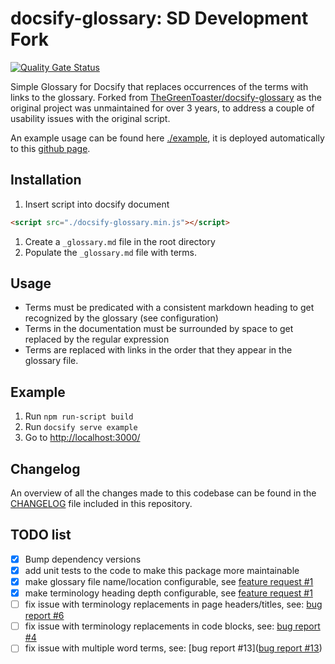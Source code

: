 # docsify-glossary: SD Development Fork

[![Quality Gate Status](https://sonarcloud.io/api/project_badges/measure?project=stijn-dejongh_docsify-glossary&metric=alert_status)](https://sonarcloud.io/summary/new_code?id=stijn-dejongh_docsify-glossary)

Simple Glossary for Docsify that replaces occurrences of the terms with links to the glossary.
Forked from [TheGreenToaster/docsify-glossary](https://github.com/TheGreenToaster/docsify-glossary) as the original
project was unmaintained for over 3 years, to address a couple of usability issues with the original script.

An example usage can be found here [./example](./example), it is deployed automatically to this [github page](https://stijn-dejongh.github.io/docsify-glossary/#/).

## Installation

1. Insert script into docsify document

```html
<script src="./docsify-glossary.min.js"></script>
```

1. Create a `_glossary.md` file in the root directory
2. Populate the `_glossary.md` file with terms.

## Usage

* Terms must be predicated with a consistent markdown heading to get recognized by the glossary (see configuration)
* Terms in the documentation must be surrounded by space to get replaced by the regular expression
* Terms are replaced with links in the order that they appear in the glossary file.

## Example

1. Run `npm run-script build`
2. Run `docsify serve example`
3. Go to [http://localhost:3000/]()

## Changelog

An overview of all the changes made to this codebase can be found in the [CHANGELOG](./CHANGELOG.md) file included in this repository.

## TODO list

* [x] Bump dependency versions
* [x] add unit tests to the code to make this package more maintainable
* [x] make glossary file name/location configurable, see [feature request #1](https://github.com/TheGreenToaster/docsify-glossary/issues/1)
* [x] make terminology heading depth configurable, see [feature request #1](https://github.com/TheGreenToaster/docsify-glossary/issues/1)
* [ ] fix issue with terminology replacements in page headers/titles, see: [bug report #6](https://github.com/TheGreenToaster/docsify-glossary/issues/6)
* [ ] fix issue with terminology replacements in code blocks, see: [bug report #4](https://github.com/TheGreenToaster/docsify-glossary/issues/4)
* [ ] fix issue with multiple word terms, see: [bug report #13]([bug report #13](https://github.com/TheGreenToaster/docsify-glossary/issues/13))
